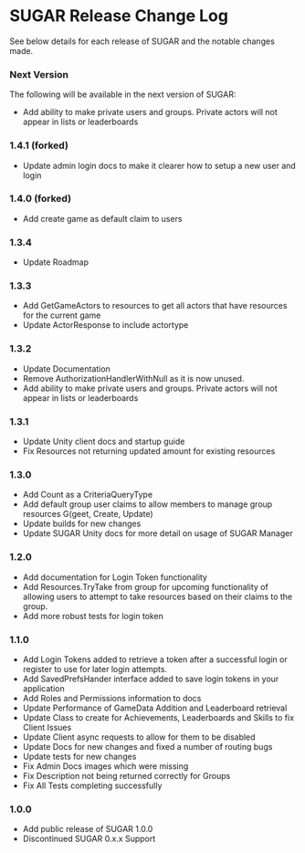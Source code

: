 # SUGAR Release Change Log
See below details for each release of SUGAR and the notable changes made.

### Next Version
The following will be available in the next version of SUGAR:
- Add ability to make private users and groups. Private actors will not appear in lists or leaderboards

### 1.4.1 (forked)
- Update admin login docs to make it clearer how to setup a new user and login 

### 1.4.0 (forked)
- Add create game as default claim to users

### 1.3.4
- Update Roadmap

### 1.3.3
- Add GetGameActors to resources to get all actors that have resources for the current game
- Update ActorResponse to include actortype

### 1.3.2
- Update Documentation
- Remove AuthorizationHandlerWithNull as it is now unused.
- Add ability to make private users and groups. Private actors will not appear in lists or leaderboards

### 1.3.1
- Update Unity client docs and startup guide
- Fix Resources not returning updated amount for existing resources

### 1.3.0
- Add Count as a CriteriaQueryType
- Add default group user claims to allow members to manage group resources G(geet, Create, Update)
- Update builds for new changes
- Update SUGAR Unity docs for more detail on usage of SUGAR Manager

### 1.2.0
- Add documentation for Login Token functionality
- Add Resources.TryTake from group for upcoming functionality of allowing users to attempt to take resources based on their claims to the group.
- Add more robust tests for login token

### 1.1.0
- Add Login Tokens added to retrieve a token after a successful login or register to use for later login attempts.
- Add SavedPrefsHander interface added to save login tokens in your application
- Add Roles and Permissions information to docs
- Update Performance of GameData Addition and Leaderboard retrieval 
- Update Class to create for Achievements, Leaderboards and Skills to fix Client Issues
- Update Client async requests to allow for them to be disabled
- Update Docs for new changes and fixed a number of routing bugs
- Update tests for new changes
- Fix Admin Docs images which were missing
- Fix Description not being returned correctly for Groups
- Fix All Tests completing successfully

### 1.0.0
- Add public release of SUGAR 1.0.0
- Discontinued SUGAR 0.x.x Support